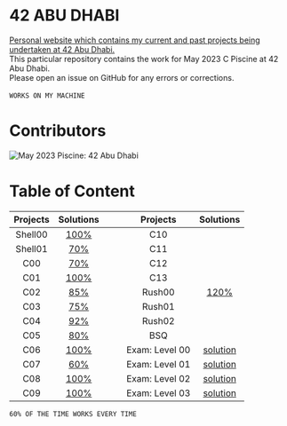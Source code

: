 # 42 ABU DHABI
[Personal website which contains my current and past projects being undertaken at 42 Abu Dhabi.](https://42.nauman.cc/)<br />
This particular repository contains the work for May 2023 C Piscine at 42 Abu Dhabi.<br />
Please open an issue on GitHub for any errors or corrections.<br/>
<br/>
`WORKS ON MY MACHINE` <br />

# Contributors
![May 2023 Piscine: 42 Abu Dhabi](https://42.nauman.cc/Piscine.jpg)

# Table of Content
| Projects      | Solutions  |      | Projects      | Solutions  |
| :--------------:| :----------:| :----------:| :--------------:| :----------:|
| Shell00 | [100%](./Shell00) |     | C10 | |
| Shell01 |  [70%](./Shell01) |     | C11 | |
| C00 | [70%](./C00) |      | C12 | |
| C01 | [100%](./C01) |     | C13 | |
| C02 | [85%](./C02) |      | Rush00 | [120%](./Rush00) |
| C03 |  [75%](./C03) |     | Rush01 | |
| C04 |  [92%](./C04)|      | Rush02 | |
| C05 | [80%](./C05)|     | BSQ | |
| C06 | [100%](./C06) |      | Exam: Level 00 | [solution](./Exam/Level%2000) |
| C07 |  [60%](./C07)|     | Exam: Level 01 | [solution](./Exam/Level%2001) |
| C08 | [100%](./C08) | &nbsp;&nbsp;&nbsp;&nbsp;     | Exam: Level 02 | [solution](./Exam/Level%2002) |
| C09 |  [100%](./C09)|     | Exam: Level 03 | [solution](./Exam/Level%2003)|

`60% OF THE TIME WORKS EVERY TIME`

